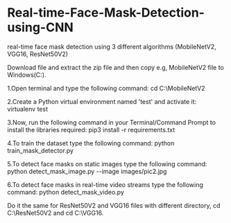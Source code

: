 # Real-time-Face-Mask-Detection-using-CNN
real-time face mask detection using 3 different algorithms (MobileNetV2, VGG16, ResNet50V2)

Download file and extract the zip file and then copy e.g, MobileNetV2 file to Windows(C:).

1.Open terminal and type the following command:
cd C:\MobileNetV2  

2.Create a Python virtual environment named 'test' and activate it:
virtualenv test

3.Now, run the following command in your Terminal/Command Prompt to install the libraries required:
pip3 install -r requirements.txt

4.To train the dataset type the following command:
python train_mask_detector.py 

5.To detect face masks on static images type the following command:
python detect_mask_image.py --image images/pic2.jpg 

6.To detect face masks in real-time video streams type the following command:
python detect_mask_video.py

Do it the same for ResNet50V2 and VGG16 files with different directory, cd C:\ResNet50V2 and cd C:\VGG16.

